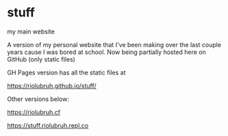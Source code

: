 # stuff
my main website

A version of my personal website that I've been making over the last couple years cause I was bored at school.
Now being partially hosted here on GitHub (only static files)

GH Pages version has all the static files at

https://riolubruh.github.io/stuff/

Other versions below:

https://riolubruh.cf

https://stuff.riolubruh.repl.co

